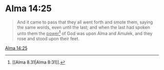# Alma 14:25

> And it came to pass that they all went forth and smote them, saying the same words, even until the last; and when the last had spoken unto them the <u>power</u>[^a] of God was upon Alma and Amulek, and they rose and stood upon their feet.

[Alma 14:25](https://www.churchofjesuschrist.org/study/scriptures/bofm/alma/14?lang=eng&id=p25#p25)


[^a]: [[Alma 8.31|Alma 8:31]].  
